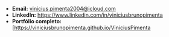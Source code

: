 
- **Email:** vinicius.pimenta2004@icloud.com 
- **LinkedIn:** https://www.linkedin.com/in/viniciusbrunopimenta 
- **Portfólio completo:** [https://viniciusbrunopimenta.github.io/ViniciusPimenta
